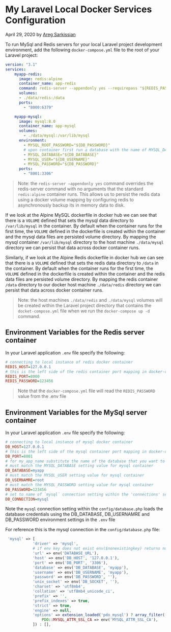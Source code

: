 # My Laravel Local Docker Services Configuration

April 29, 2020 by [Areg Sarkissian](https://aregsar.com/about)

To run MySql and Redis servers for your local Laravel project development environment, add the following `docker-compose.yml` file to the root of your Laravel project:

```yaml
version: "3.1"
services:
    myapp-redis:
      image: redis:alpine
      container_name: app-redis
      command: redis-server --appendonly yes --requirepass "${REDIS_PASSWORD}"
      volumes:
      - ./data/redis:/data
      ports:
        - "8000:6379"

    myapp-mysql:
      image: mysql:8.0
      container_name: app-mysql
      volumes:
        - ./data/mysql:/var/lib/mysql
      environment:
        - MYSQL_ROOT_PASSWORD="${DB_PASSWORD}"
        # upon container first run a database with the name of MYSQL_DATABASE setting will be created
        - MYSQL_DATABASE="${DB_DATABASE}"
        - MYSQL_USER="${DB_USERNAME}"
        - MYSQL_PASSWORD="${DB_PASSWORD}"
      ports:
        - "8001:3306"
```

> Note: the `redis-server –appendonly yes` command overrides the redis-server command with no arguments that the standard `redis:alpine` container runs. This allows us to persist the redis data using a docker volume mapping by configuring redis to asynchronously backup its in memory data to disk.

If we look at the Alpine MySQL dockerfile in docker hub we can see that there is a `VOLUME` defined that sets the mysql data directory to `/var/lib/mysql` in the container.
By default when the container runs for the first time, the `VOLUME` defined in the dockerfile is created within the container and the mysql data files are persisted volume directory.
By mapping the mysql container `/var/lib/mysql` directory to the host machine `./data/mysql` directory we can persist that data across docker container runs.

Similarly, if we look at the Alpine Redis dockerfile in docker hub we can see that there is a `VOLUME` defined that sets the redis data directory to `/data` in the container.
By default when the container runs for the first time, the `VOLUME` defined in the dockerfile is created within the container and the redis data files are persisted volume directory.
By mapping the redis container `/data` directory to our docker host machine `./data/redis` directory we can persist that data across docker container runs.

> Note: the host machines `./data/redis` and `./data/mysql` volumes will be created within the Laravel project directory that contains the `docket-compose.yml` file when we run the `docker-compose up -d` command.

## Environment Variables for the Redis server container

In your Laravel application `.env` file specify the following:

```ini
# connecting to local instance of redis docker container
REDIS_HOST=127.0.0.1
# this is the left side of the redis container port mapping in docker-compose.yml file
REDIS_PORT=8000
REDIS_PASSWORD=123456
```

> Note that the `docker-compose.yml` file will read the `REDIS_PASSWORD` value from the .env file

## Environment Variables for the MySql server container

In your Laravel application `.env` file specify the following:

```ini
# connecting to local instance of mysql docker container
DB_HOST=127.0.0.1
# this is the left side of the mysql container port mapping in docker-compose.yml file
DB_PORT=8001
# for my_app_name substitute the name of the database that you want to connect to.
# must match the MYSQL_DATABASE setting value for mysql container
DB_DATABASE=myapp
# must match the MYSQL_USER setting value for mysql container
DB_USERNAMRE=root
# must match the MYSQL_PASSWORD setting value for mysql container
DB_PASSWORD=123456
# set to name of `mysql` connection setting within the 'connections' setting in config/database.php
DB_CONNECTION=mysql
```

Note the `mysql` connection setting within the `config/database.php` loads the database credentials using the DB_DATABASE, DB_USERNAMRE and DB_PASSWORD environment settings in the `.env` file

For reference this is the mysql connection in the `config/database.php` file:

```php
 'mysql' => [
            'driver' => 'mysql',
            # if env key does not exist env($nonexistingkey) returns null by default  
            'url' => env('DATABASE_URL'),
            'host' => env('DB_HOST', '127.0.0.1'),
            'port' => env('DB_PORT', '3306'),
            'database' => env('DB_DATABASE', 'myapp'),
            'username' => env('DB_USERNAME', 'myapp'),
            'password' => env('DB_PASSWORD', ''),
            'unix_socket' => env('DB_SOCKET', ''),
            'charset' => 'utf8mb4',
            'collation' => 'utf8mb4_unicode_ci',
            'prefix' => '',
            'prefix_indexes' => true,
            'strict' => true,
            'engine' => null,
            'options' => extension_loaded('pdo_mysql') ? array_filter([
                PDO::MYSQL_ATTR_SSL_CA => env('MYSQL_ATTR_SSL_CA'),
            ]) : [],
```
